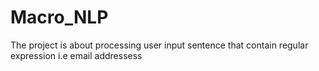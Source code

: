 # Macro_NLP
The project is about processing user input sentence that contain regular expression i.e email addressess 
